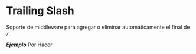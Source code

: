 # Trailing Slash

Soporte de middleware para agregar o eliminar automáticamente el final de `/`.

_**Ejemplo**_ 
Por Hacer